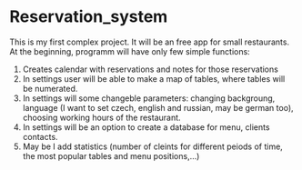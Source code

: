 # Reservation_system
This is my first complex project. It will be an free app for small restaurants.
At the beginning, programm will have only few simple functions: 
  1) Creates calendar with reservations and notes for those reservations
  2) In settings user will be able to make a map of tables, where tables will be numerated.
  3) In settings will some changeble parameters: changing backgroung, language (I want to set czech, english and russian, may be german too),
     choosing working hours of the restaurant.
  4) In settings will be an option to create a database for menu, clients contacts.
  5) May be I add statistics (number of cleints for different peiods of time, the most popular tables and menu positions,...)

